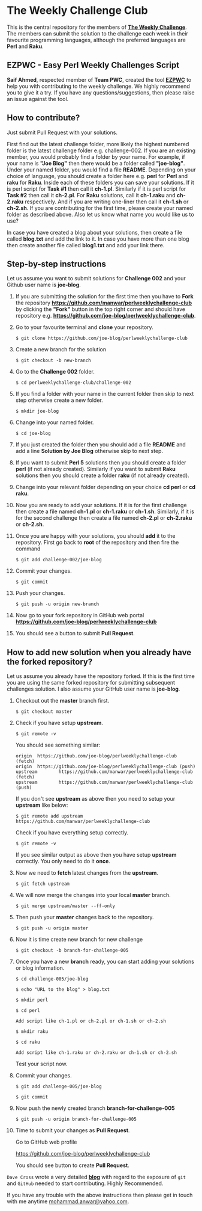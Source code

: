 # The Weekly Challenge Club

This is the central repository for the members of [**The Weekly Challenge**](https://perlweeklychallenge.org). The members can submit the solution to the challenge each week in their favourite programming languages, although the preferred languages are **Perl** and **Raku**.

## EZPWC - Easy Perl Weekly Challenges Script

**Saif Ahmed**, respected member of **Team PWC**, created the tool **[EZPWC](https://github.com/saiftynet/EZPWC)** to help you with contributing to the weekly challenge. We highly recommend you to give it a try. If you have any questions/suggestions, then please raise an issue against the tool.

## How to contribute?
Just submit Pull Request with your solutions.

First find out the latest challenge folder, more likely the highest numbered folder is the latest challenge folder e.g. challenge-002. If you are an existing member, you would probably find a folder by your name. For example, if your name is **"Joe Blog"** then there would be a folder called **"joe-blog"**. Under your named folder, you would find a file **README**. Depending on your choice of language, you should create a folder here e.g. **perl** for **Perl** and **raku** for **Raku**. Inside each of these folders you can save your solutions. If it is perl script for **Task #1** then call it **ch-1.pl**. Similarly if it is perl script for **Task #2** then call it **ch-2.pl**. For **Raku** solutions, call it **ch-1.raku** and **ch-2.raku** respectively. And if you are writing one-liner then call it **ch-1.sh** or **ch-2.sh**. If you are contributing for the first time, please create your named folder as described above. Also let us know what name you would like us to use?

In case you have created a blog about your solutions, then create a file called **blog.txt** and add the link to it. In case you have more than one blog then create another file called **blog1.txt** and add your link there.

## Step-by-step instructions
Let us assume you want to submit solutions for **Challenge 002** and your Github user name is **joe-blog**.

1. If you are submitting the solution for the first time then you have to **Fork** the repository **https://github.com/manwar/perlweeklychallenge-club** by clicking the **"Fork"** button in the top right corner and should have repository e.g. **https://github.com/joe-blog/perlweeklychallenge-club**.

2. Go to your favourite terminal and **clone** your repository.
   ```
   $ git clone https://github.com/joe-blog/perlweeklychallenge-club
   ```

3. Create a new branch for the solution 
   ```
   $ git checkout -b new-branch
   ```

3. Go to the **Challenge 002** folder.
   ```
   $ cd perlweeklychallenge-club/challenge-002
   ```

4. If you find a folder with your name in the current folder then skip to next step otherwise create a new folder. 
   ```
   $ mkdir joe-blog
   ```

5. Change into your named folder.
   ```
   $ cd joe-blog
   ```

6. If you just created the folder then you should add a file **README** and add a line **Solution by Joe Blog** otherwise skip to next step.

7. If you want to submit **Perl 5** solutions then you should create a folder **perl** (if not already created). Similarly if you want to submit **Raku** solutions then you should create a folder **raku** (if not already created).

8. Change into your relevant folder depending on your choice **cd perl** or **cd raku**.

9. Now you are ready to add your solutions. If it is for the first challenge then create a file named **ch-1.pl** or **ch-1.raku** or **ch-1.sh**. Similarly, if it is for the second challenge then create a file named **ch-2.pl** or **ch-2.raku** or **ch-2.sh**.

10. Once you are happy with your solutions, you should **add** it to the repository. First go back to **root** of the repository and then fire the command 
    ```
    $ git add challenge-002/joe-blog
    ```

11. Commit your changes.
    ```
    $ git commit
    ```

12. Push your changes.
    ```
    $ git push -u origin new-branch
    ```

13. Now go to your fork repository in GitHub web portal **https://github.com/joe-blog/perlweeklychallenge-club**

14. You should see a button to submit **Pull Request**.

## How to add new solution when you already have the forked repository?

Let us assume you already have the repository forked. If this is the first time you are using the same forked repository for submitting subsequent challenges solution. I also assume your GitHub user name is **joe-blog**.

1. Checkout out the **master** branch first.
   ```
   $ git checkout master
   ```

2. Check if you have setup **upstream**.
   ```
   $ git remote -v
   ```

   You should see something similar:
   ```
   origin  https://github.com/joe-blog/perlweeklychallenge-club (fetch)
   origin  https://github.com/joe-blog/perlweeklychallenge-club (push)
   upstream        https://github.com/manwar/perlweeklychallenge-club (fetch)
   upstream        https://github.com/manwar/perlweeklychallenge-club (push)
   ```

   If you don't see **upstream** as above then you need to setup your **upstream** like below:

   ```
   $ git remote add upstream https://github.com/manwar/perlweeklychallenge-club
   ```

   Check if you have everything setup correctly.

   ```
   $ git remote -v
   ```

   If you see similar output as above then you have setup **upstream** correctly.
   You only need to do it **once**.

3. Now we need to **fetch** latest changes from the **upstream**.

   ```
   $ git fetch upstream
   ```

4. We will now merge the changes into your local **master** branch.

   ```
   $ git merge upstream/master --ff-only
   ```

5. Then push your **master** changes back to the repository.

   ```
   $ git push -u origin master
   ```

6. Now it is time create new branch for new challenge

   ```
   $ git checkout -b branch-for-challenge-005
   ```

7. Once you have a new **branch** ready, you can start adding your solutions or blog information.

   ```
   $ cd challenge-005/joe-blog

   $ echo "URL to the blog" > blog.txt

   $ mkdir perl

   $ cd perl

   Add script like ch-1.pl or ch-2.pl or ch-1.sh or ch-2.sh

   $ mkdir raku

   $ cd raku

   Add script like ch-1.raku or ch-2.raku or ch-1.sh or ch-2.sh
   ```

   Test your script now.

8. Commit your changes.

   ```
   $ git add challenge-005/joe-blog

   $ git commit
   ```

9. Now push the newly created branch **branch-for-challenge-005**

   ```
   $ git push -u origin branch-for-challenge-005
   ```

10. Time to submit your changes as **Pull Request**.

    Go to GitHub web profile

    https://github.com/joe-blog/perlweeklychallenge-club

    You should see button to create **Pull Request**.

`Dave Cross` wrote a very detailed [**blog**](https://dev.to/davorg/learn-enough-git-and-github-to-take-part-in-the-perl-weekly-challenge-gpm) with regard to the exposure of `git` and `GitHub` needed to start contributing. Highly Recommended.

If you have any trouble with the above instructions then please get in touch with me anytime <mohammad.anwar@yahoo.com>.
